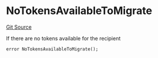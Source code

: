 # NoTokensAvailableToMigrate
[Git Source](https://github.com/FloorDAO/floor-v2/blob/c8169a0594ad07a37d169672a50f4155c41be809/src/contracts/migrations/MigrateFloorToken.sol)

If there are no tokens available for the recipient


```solidity
error NoTokensAvailableToMigrate();
```

